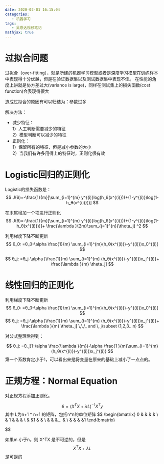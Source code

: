 ```yaml
---
date: 2020-02-01 16:15:04
categories:
   - 机器学习
tags:
   - 吴恩达视频笔记
mathjax: true
---
```

# 过拟合问题
过拟合（over-fitting），就是所建的机器学习模型或者是深度学习模型在训练样本中表现得十分优越，但是在验证数据集以及测试数据集中表现不佳。
在性能的角度上讲就是协方差过大(variance is large)，同样在测试集上的损失函数(cost function)会表现得很大
<!--more-->

造成过拟合的原因有可以归结为：参数过多

解决方法：
- 减少特征：
<br/> 1）人工判断需要减少的特征
<br/> 2）模型判断可以减少的特征
- 正则化：
<br/> 1）保留所有的特征，但是减小参数的大小 
<br/> 2）当我们有许多用得上的特征时，正则化很有效

# Logistic回归的正则化
 Logistic的损失函数是：
$$
J(θ)=-\frac{1}{m}[\sum_{i=1}^{m} y^{(i)}log(h_θ(x^{(i)}))+(1-y^{(i)})log(1-h_θ(x^{(i)}))]
$$

在末尾增加一个项进行正则化
$$
J(θ)=-\frac{1}{m}[\sum_{i=1}^{m} y^{(i)}log(h_θ(x^{(i)}))+(1-y^{(i)})log(1-h_θ(x^{(i)}))]+
\frac{\lambda }{2m}\sum_{j=1}^{n}{\theta_j} ^2
$$

利用梯度下降不断更新
$$
θ_0:
=θ_0-\alpha \frac{1}{m} \sum_{i=1}^{m}(h_θ(x^{(i)})-y^{(i)})x_0^{(i)}
$$

$$
θ_j:
=θ_j-\alpha [\frac{1}{m} \sum_{i=1}^{m} (h_θ(x^{(i)})-y^{(i)})x_j^{(i)}+ \frac{\lambda }{m} \theta_j]
$$


# 线性回归的正则化
利用梯度下降不断更新
$$
θ_0:
=θ_0-\alpha \frac{1}{m} \sum_{i=1}^{m}(h_θ(x^{(i)})-y^{(i)})x_0^{(i)}
$$
$$
θ_j:
=θ_j-\alpha [\frac{1}{m} \sum_{i=1}^{m} (h_θ(x^{(i)})-y^{(i)})x_j^{(i)}+ \frac{\lambda }{m} \theta_j]   \,\,\,  and \,   j\subset  (1,2,3...n)
$$

对公式整理后得到：

$$
θ_j:
=θ_j(1-\alpha \frac{\lambda }{m})-\alpha \frac{1 }{m}\sum_{i=1}^{m} (h_θ(x^{(i)})-y^{(i)})x_j^{(i)}
$$
第一个系数肯定小于1，可以看出来是将变量在原来的基础上减小了一点点的。


# 正规方程：Normal Equation
对正规方程添加正则化。

 $$
θ=(X^TX+ \lambda L)^{-1}X^Ty
$$
其中 L为n+1 * n+1 的矩阵，包括n*n的单位矩阵
$$
\begin{bmatrix}
0 &  &  &  & \\ 
 & 1 &  &  & \\ 
 &  &1  &  & \\ 
 &  &  &...  & \\ 
 &  &  &  &1 
\end{bmatrix}

$$

如果m 小于n，则 X^TX 是不可逆的，但是
$$
X^TX+ \lambda L
$$
是可逆的